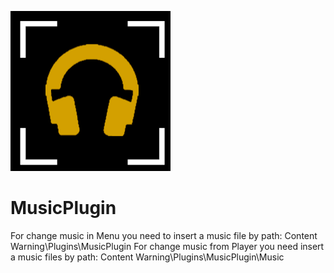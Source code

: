![icon](https://github.com/Slendys228/MusicPlugin/blob/master/MusicPlugin/preview.png)
# MusicPlugin
For change music in Menu you need to insert a music file by path: Content Warning\Plugins\MusicPlugin
For change music from Player you need insert a music files by path: Content Warning\Plugins\MusicPlugin\Music
